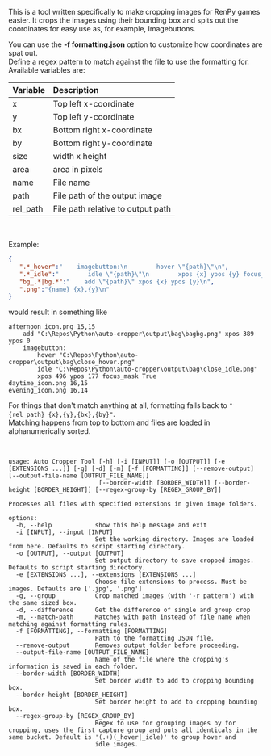 This is a tool written specifically to make cropping images for RenPy games easier. It crops the images using their bounding box and spits out the coordinates for easy use as, for example, Imagebuttons.

You can use the __-f formatting.json__ option to customize how coordinates are spat out.<br>
Define a regex pattern to match against the file to use the formatting for. Available variables are:

| Variable | Description |
| :-- | :-- |
| x | Top left x-coordinate |
| y | Top left y-coordinate |
| bx | Bottom right x-coordinate |
| by | Bottom right y-coordinate |
| size | width x height |
| area | area in pixels |
| name | File name |
| path | File path of the output image |
| rel_path | File path relative to output path |

<br>

Example:

```json
{
   ".*_hover":"    imagebutton:\n        hover \"{path}\"\n",
   ".*_idle":"        idle \"{path}\"\n        xpos {x} ypos {y} focus_mask True\n",
   "bg_.*|bg.*":"    add \"{path}\" xpos {x} ypos {y}\n",
   ".png":"{name} {x},{y}\n"
}
```

would result in something like

```
afternoon_icon.png 15,15
    add "C:\Repos\Python\auto-cropper\output\bag\bagbg.png" xpos 389 ypos 0
    imagebutton:
        hover "C:\Repos\Python\auto-cropper\output\bag\close_hover.png"
        idle "C:\Repos\Python\auto-cropper\output\bag\close_idle.png"
        xpos 496 ypos 177 focus_mask True
daytime_icon.png 16,15
evening_icon.png 16,14
```

For things that don't match anything at all, formatting falls back to ``"{rel_path} {x},{y},{bx},{by}"``.<br>
Matching happens from top to bottom and files are loaded in alphanumerically sorted.

<br>

```
usage: Auto Cropper Tool [-h] [-i [INPUT]] [-o [OUTPUT]] [-e [EXTENSIONS ...]] [-g] [-d] [-m] [-f [FORMATTING]] [--remove-output] [--output-file-name [OUTPUT_FILE_NAME]]
                         [--border-width [BORDER_WIDTH]] [--border-height [BORDER_HEIGHT]] [--regex-group-by [REGEX_GROUP_BY]]

Processes all files with specified extensions in given image folders.

options:
  -h, --help            show this help message and exit
  -i [INPUT], --input [INPUT]
                        Set the working directory. Images are loaded from here. Defaults to script starting directory.
  -o [OUTPUT], --output [OUTPUT]
                        Set output directory to save cropped images. Defaults to script starting directory.
  -e [EXTENSIONS ...], --extensions [EXTENSIONS ...]
                        Choose file extensions to process. Must be images. Defaults are ['.jpg', '.png']
  -g, --group           Crop matched images (with '-r pattern') with the same sized box.
  -d, --difference      Get the difference of single and group crop
  -m, --match-path      Matches with path instead of file name when matching against formatting rules.
  -f [FORMATTING], --formatting [FORMATTING]
                        Path to the formatting JSON file.
  --remove-output       Removes output folder before proceeding.
  --output-file-name [OUTPUT_FILE_NAME]
                        Name of the file where the cropping's information is saved in each folder.
  --border-width [BORDER_WIDTH]
                        Set border width to add to cropping bounding box.
  --border-height [BORDER_HEIGHT]
                        Set border height to add to cropping bounding box.
  --regex-group-by [REGEX_GROUP_BY]
                        Regex to use for grouping images by for cropping, uses the first capture group and puts all identicals in the same bucket. Default is '(.+)(_hover|_idle)' to group hover and     
                        idle images.

```                        